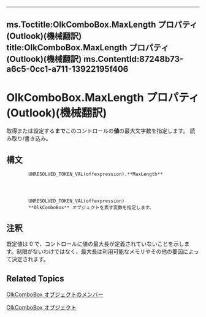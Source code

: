 

---
ms.Toctitle:OlkComboBox.MaxLength プロパティ (Outlook)(機械翻訳)
title:OlkComboBox.MaxLength プロパティ (Outlook)(機械翻訳)
ms.ContentId:87248b73-a6c5-0cc1-a711-13922195f406
---
# OlkComboBox.MaxLength プロパティ (Outlook)(機械翻訳)




取得または設定する**まで**このコントロールの**値**の最大文字数を指定します。 読み取り/書き込み。

## 構文

            UNRESOLVED_TOKEN_VAL(offexpression).**MaxLength**




            UNRESOLVED_TOKEN_VAL(offexpression)
            **OlkComboBox** オブジェクトを表す変数を指定します。



## 注釈
既定値は 0 で、コントロールに値の最大長が定義されていないことを示します。制限がないわけではなく、最大長は利用可能なメモリやその他の要因によって決定されます。



## Related Topics

[OlkComboBox オブジェクトのメンバー](618de9e2-f5b9-40d9-239e-95aeb9dce092.md)

[OlkComboBox オブジェクト](8d5e2f25-2962-af28-2523-b7b82473ea0a.md)




